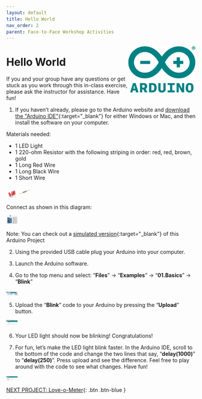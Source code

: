 ```yaml
---
layout: default
title: Hello World
nav_order: 2
parent: Face-to-Face Workshop Activities
---
```

<img src="..\images\arduino-icon.png" alt="arduino icon" style="float:right;width:180px;">

# Hello World

If you and your group have any questions or get stuck as you work through this in-class exercise, please ask the instructor for assistance.  Have fun!

1. If you haven’t already, please go to the Arduino website and [download the "Arduino IDE"](https://www.arduino.cc/en/Main/Software){:target="_blank"} for either Windows or Mac, and then install the software on your computer.

Materials needed:
- 1 LED Light
- 1 220-ohm Resistor with the following striping in order: red, red, brown, gold
- 1 Long Red Wire
- 1 Long Black Wire
- 1 Short Wire

<img src="..\images\in-person_workshops\hello_world\led.png" alt="led" style="width:30px;">
<img src="..\images\in-person_workshops\hello_world\res.png" alt="res" style="width:30px;">

Connect as shown in this diagram:

<img src="..\images\in-person_workshops\hello_world\breadboard_schematic.png" alt="breadboard" style="width:30px;">

Note: You can check out a [simulated version](https://goo.gl/MfKe1i){:target="_blank"} of this Arduino Project

2. Using the provided USB cable plug your Arduino into your computer.

3. Launch the Arduino software.

4. Go to the top menu and select: “**Files**” -> “**Examples**” -> “**01.Basics**” -> “**Blink**”

<img src="..\images\in-person_workshops\hello_world\menus.png" alt="menu navigation" style="width:30px;">

5. Upload the “**Blink**” code to your Arduino by pressing the “**Upload**” button.

<img src="..\images\in-person_workshops\hello_world\upload.png" alt="upload button" style="width:30px;">

6. Your LED light should now be blinking! Congratulations!

7. For fun, let’s make the LED light blink faster.  In the Arduino IDE, scroll to the bottom of the code and change the two lines that say, “**delay(1000)**” to “**delay(250)**”.  Press upload and see the difference.   Feel free to play around with the code to see what changes. Have fun!

<img src="..\images\in-person_workshops\hello_world\code_edit.png" alt="code edit" style="width:30px;">

[NEXT PROJECT: Love-o-Meter](love-o-meter.html){: .btn .btn-blue }
